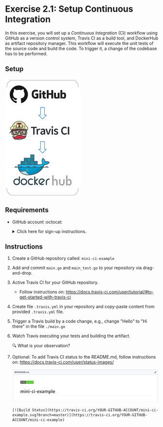 # Exercise 2.1: Setup Continuous Integration

In this exercise, you will set up a *Continuous Integration* (CI) workflow using GitHub as a version control system, Travis CI as a build tool, and DockerHub as artifact repository manager. This workflow will execute the unit tests of the source code and build the code. To trigger it, a change of the codebase has to be performed. 

## Setup

![GitHub, Travis CI, DockerHub](./assets/lab_setup.png)

## Requirements

* GitHub account :octocat: 
    <details><summary>Click here for sign-up instructions.</summary>
    <p>

    To sign up:  https://github.com/join

    </p>
    </details>

## Instructions

1. Create a GitHub repository called: `mini-ci-example`

1. Add and commit `main.go` and `main_test.go` to your repository via drag-and-drop.

1. Active Travis CI for your GitHub repository.

    * Follow instructions on: https://docs.travis-ci.com/user/tutorial/#to-get-started-with-travis-ci

1. Create file `.travis.yml` in your repository and copy-paste content from provided `.travis.yml` file. 

1. Trigger a Travis build by a code change, e.g., change "Hello" to "Hi there" in the file `./main.go`

1. Watch Travis executing your tests and building the artifact.

    :mag: What is your observation? 

1. Optional: To add Travis CI status to the README.md, follow instructions on: https://docs.travis-ci.com/user/status-images/

    ![Travis CI Status](./assets/travis_status.png)

    ```
    [![Build Status](https://travis-ci.org/YOUR-GITHUB-ACCOUNT/mini-ci-example.svg?branch=master)](https://travis-ci.org/YOUR-GITHUB-ACCOUNT/mini-ci-example)
    ```